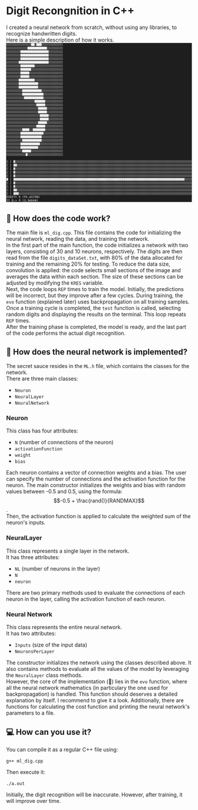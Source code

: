 # Digit Recongnition in C++
I created a neural network from scratch, without using any libraries, to recognize handwritten digits.  
Here is a simple description of how it works.  
![alt text](https://github.com/vittoriosironi/Digit_Recognition_ML-Neural_Network/blob/main/Image/5.png?raw=true)

## 🚀 How does the code work?
The main file is `ml_dig.cpp`. This file contains the code for initializing the neural network, reading the data, and training the network.  
In the first part of the main function, the code initializes a network with two layers, consisting of 30 and 10 neurons, respectively. The digits are then read from the file `digits_dataSet.txt`, with 80% of the data allocated for training and the remaining 20% for testing. To reduce the data size, convolution is applied: the code selects small sections of the image and averages the data within each section. The size of these sections can be adjusted by modifying the `KRES` variable.  
Next, the code loops `REP` times to train the model. Initially, the predictions will be incorrect, but they improve after a few cycles. During training, the `evo` function (explained later) uses backpropagation on all training samples. Once a training cycle is completed, the `test` function is called, selecting random digits and displaying the results on the terminal. This loop repeats `REP` times.  
After the training phase is completed, the model is ready, and the last part of the code performs the actual digit recognition.

## 🥫 How does the neural network is implemented?
The secret sauce resides in the `ML.h` file, which contains the classes for the network.  
There are three main classes:
 - `Neuron`
 - `NeuralLayer`
 - `NeuralNetwork`

### Neuron
This class has four attributes:
- `N` (number of connections of the neuron)
- `activationFunction`
- `weight`
- `bias`

Each neuron contains a vector of connection weights and a bias. The user can specify the number of connections and the activation function for the neuron. The main constructor initializes the weights and bias with random values between -0.5 and 0.5, using the formula: $$-0.5 + \frac{rand()}{RANDMAX}$$.  
Then, the activation function is applied to calculate the weighted sum of the neuron's inputs.

### NeuralLayer
This class represents a single layer in the network.  
It has three attributes:
- `NL` (number of neurons in the layer)
- `N`
- `neuron`
  
There are two primary methods used to evaluate the connections of each neuron in the layer, calling the activation function of each neuron.

### Neural Network
This class represents the entire neural network.  
It has two attributes:
- `Inputs` (size of the input data)
- `NeuronsPerLayer`
  
The constructor initializes the network using the classes described above. It also contains methods to evaluate all the values of the model by leveraging the `NeuralLayer` class methods.  
However, the core of the implementation (🥫) lies in the `evo` function, where all the neural network mathematics (in particulary the one used for backpropagation) is handled. This function should deserves a detailed explanation by itself. I recommend to give it a look. Additionally, there are functions for calculating the cost function and printing the neural network's parameters to a file.

## 💻 How can you use it?
You can compile it as a regular C++ file using:
```
g++ ml_dig.cpp
```
Then execute it:
```
./a.out
```
Initially, the digit recognition will be inaccurate. However, after training, it will improve over time.










